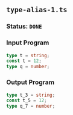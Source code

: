 ## `type-alias-1.ts`

### Status: `DONE`

### Input Program

```typescript
type t = string;
const t = 12;
type q = number;
```

### Output Program

```typescript
type t_3 = string;
const t_5 = 12;
type q_7 = number;
```

